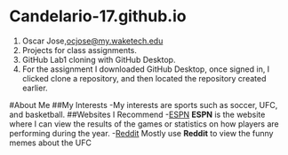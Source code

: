 # Candelario-17.github.io

1. Oscar Jose,ocjose@my.waketech.edu
2. Projects for class assignments.
3. GitHub Lab1 cloning with GitHub Desktop.
4. For the assignment I downloaded GitHub Desktop, once signed in, I clicked clone a repository, and then located the repository created earlier.

#About Me
##My Interests
	-My interests are sports such as soccer, UFC, and basketball.
##Websites I Recommend
	-[ESPN](www.espn.com) **ESPN** is the website where I can view the results of the games or statistics on how players are performing during the year. 
	-[Reddit](www.reddit.com/r/ufc/) Mostly use **Reddit** to view the funny memes about the UFC 
